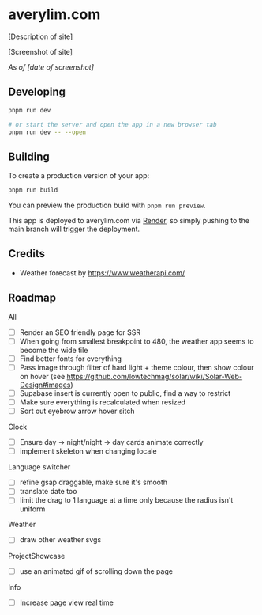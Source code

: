 # averylim.com

[Description of site]

[Screenshot of site]

_As of [date of screenshot]_

## Developing

```bash
pnpm run dev

# or start the server and open the app in a new browser tab
pnpm run dev -- --open
```

## Building

To create a production version of your app:

```bash
pnpm run build
```

You can preview the production build with `pnpm run preview`.

This app is deployed to averylim.com via [Render](todo-add-url), so simply pushing to the main branch will trigger the deployment.

## Credits

- Weather forecast by https://www.weatherapi.com/

## Roadmap

All

- [ ] Render an SEO friendly page for SSR
- [ ] When going from smallest breakpoint to 480, the weather app seems to become the wide tile
- [ ] Find better fonts for everything
- [ ] Pass image through filter of hard light + theme colour, then show colour on hover (see https://github.com/lowtechmag/solar/wiki/Solar-Web-Design#images)
- [ ] Supabase insert is currently open to public, find a way to restrict
- [ ] Make sure everything is recalculated when resized
- [ ] Sort out eyebrow arrow hover sitch

Clock

- [ ] Ensure day -> night/night -> day cards animate correctly
- [ ] implement skeleton when changing locale

Language switcher

- [ ] refine gsap draggable, make sure it's smooth
- [ ] translate date too
- [ ] limit the drag to 1 language at a time only because the radius isn't uniform

Weather

- [ ] draw other weather svgs

ProjectShowcase

- [ ] use an animated gif of scrolling down the page

Info

- [ ] Increase page view real time
